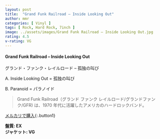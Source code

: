 ```yaml
---
layout: post
title:  "Grand Funk Railroad – Inside Looking Out"
author: mmr
categories: [ Vinyl ]
tags: [ Rock, Hard Rock, 7inch ]
image: ../assets/images/Grand Funk Railroad – Inside Looking Out.jpg
rating: 4.5
v-rating: VG
---
```


#### Grand Funk Railroad – Inside Looking Out

グランド・ファンク・レイルロード – 孤独の叫び

A. Inside Looking Out = 孤独の叫び

B. Paranoid = パラノイド

> Grand Funk Railroad（グランド ファンク レイルロード/グランドファンク/GFR) は、1970 年代に活躍したアメリカのハードロックバンド。

[メルカリで購入](https://jp.mercari.com/item/m85674055607){:.button1}

<div class="mt-4 mb-4 d-flex align-items-center">
<strong class="mr-1">盤質: EX</strong>
</div>
<div class="mt-4 mb-4 d-flex align-items-center">
<strong class="mr-1">ジャケット: VG</strong>
</div>
